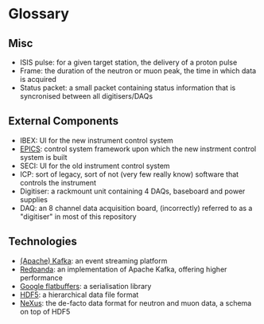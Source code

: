# Glossary

## Misc

- ISIS pulse: for a given target station, the delivery of a proton pulse
- Frame: the duration of the neutron or muon peak, the time in which data is acquired
- Status packet: a small packet containing status information that is syncronised between all digitisers/DAQs

## External Components

- IBEX: UI for the new instrument control system
- [EPICS](https://epics-controls.org/): control system framework upon which the new instrment control system is built
- SECI: UI for the old instrument control system
- ICP: sort of legacy, sort of not (very few really know) software that controls the instrument
- Digitiser: a rackmount unit containing 4 DAQs, baseboard and power supplies
- DAQ: an 8 channel data acquisition board, (incorrectly) referred to as a "digitiser" in most of this repository

## Technologies

- [(Apache) Kafka](https://kafka.apache.org/): an event streaming platform
- [Redpanda](https://redpanda.com/): an implementation of Apache Kafka, offering higher performance
- [Google flatbuffers](https://github.com/google/flatbuffers): a serialisation library
- [HDF5](https://www.hdfgroup.org/solutions/hdf5/): a hierarchical data file format
- [NeXus](https://www.nexusformat.org/): the de-facto data format for neutron and muon data, a schema on top of HDF5
